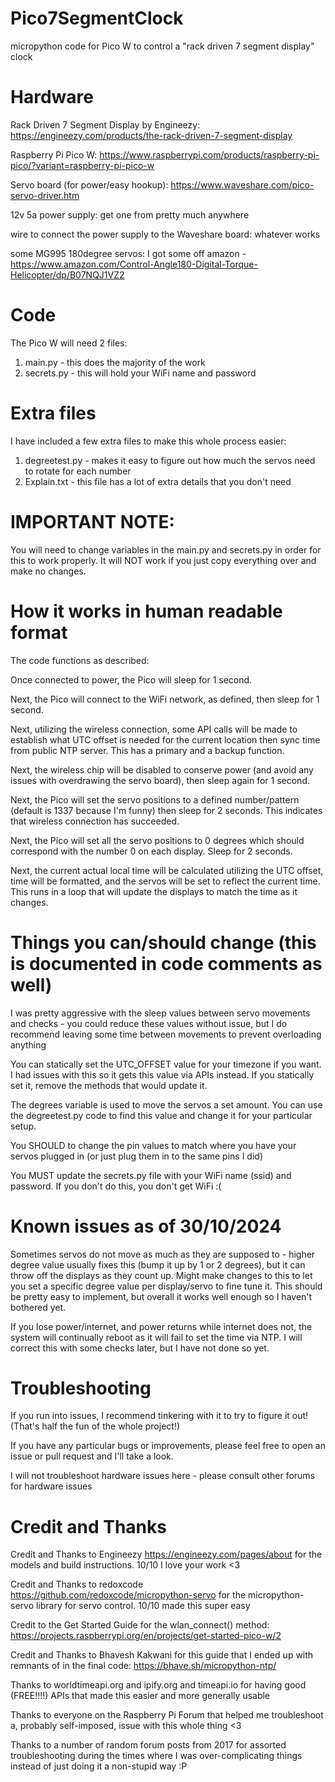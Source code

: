 # Pico7SegmentClock
micropython code for Pico W to control a "rack driven 7 segment display" clock

# Hardware
Rack Driven 7 Segment Display by Engineezy: https://engineezy.com/products/the-rack-driven-7-segment-display

Raspberry Pi Pico W: https://www.raspberrypi.com/products/raspberry-pi-pico/?variant=raspberry-pi-pico-w

Servo board (for power/easy hookup): https://www.waveshare.com/pico-servo-driver.htm

12v 5a power supply: get one from pretty much anywhere

wire to connect the power supply to the Waveshare board: whatever works

some MG995 180degree servos: I got some off amazon - https://www.amazon.com/Control-Angle180-Digital-Torque-Helicopter/dp/B07NQJ1VZ2

# Code
The Pico W will need 2 files:
1) main.py - this does the majority of the work
2) secrets.py - this will hold your WiFi name and password

# Extra files
I have included a few extra files to make this whole process easier:
1) degreetest.py - makes it easy to figure out how much the servos need to rotate for each number
2) Explain.txt - this file has a lot of extra details that you don't need

# IMPORTANT NOTE:
You will need to change variables in the main.py and secrets.py in order for this to work properly. It will NOT work if you just copy everything over and make no changes.

# How it works in human readable format
The code functions as described:

Once connected to power, the Pico will sleep for 1 second.

Next, the Pico will connect to the WiFi network, as defined, then sleep for 1 second.

Next, utilizing the wireless connection, some API calls will be made to establish what UTC offset is needed for the current location then sync time from public NTP server. This has a primary and a backup function.

Next, the wireless chip will be disabled to conserve power (and avoid any issues with overdrawing the servo board), then sleep again for 1 second.

Next, the Pico will set the servo positions to a defined number/pattern (default is 1337 because I'm funny) then sleep for 2 seconds. This indicates that wireless connection has succeeded.

Next, the Pico will set all the servo positions to 0 degrees which should correspond with the number 0 on each display. Sleep for 2 seconds.

Next, the current actual local time will be calculated utilizing the UTC offset, time will be formatted, and the servos will be set to reflect the current time. This runs in a loop that will update the displays to match the time as it changes.


# Things you can/should change (this is documented in code comments as well)
I was pretty aggressive with the sleep values between servo movements and checks - you could reduce these values without issue, but I do recommend leaving some time between movements to prevent overloading anything

You can statically set the UTC_OFFSET value for your timezone if you want. I had issues with this so it gets this value via APIs instead. If you statically set it, remove the methods that would update it.

The degrees variable is used to move the servos a set amount. You can use the degreetest.py code to find this value and change it for your particular setup.

You SHOULD to change the pin values to match where you have your servos plugged in (or just plug them in to the same pins I did)

You MUST update the secrets.py file with your WiFi name (ssid) and password. If you don't do this, you don't get WiFi :( 

# Known issues as of 30/10/2024
Sometimes servos do not move as much as they are supposed to - higher degree value usually fixes this (bump it up by 1 or 2 degrees), but it can throw off the displays as they count up. Might make changes to this to let you set a specific degree value per display/servo to fine tune it. This should be pretty easy to implement, but overall it works well enough so I haven't bothered yet.

If you lose power/internet, and power returns while internet does not, the system will continually reboot as it will fail to set the time via NTP. I will correct this with some checks later, but I have not done so yet.

# Troubleshooting
If you run into issues, I recommend tinkering with it to try to figure it out! (That's half the fun of the whole project!)

If you have any particular bugs or improvements, please feel free to open an issue or pull request and I'll take a look.

I will not troubleshoot hardware issues here - please consult other forums for hardware issues


# Credit and Thanks
Credit and Thanks to Engineezy https://engineezy.com/pages/about for the models and build instructions. 10/10 I love your work <3

Credit and Thanks to redoxcode https://github.com/redoxcode/micropython-servo for the micropython-servo library for servo control. 10/10 made this super easy

Credit to the Get Started Guide for the wlan_connect() method: https://projects.raspberrypi.org/en/projects/get-started-pico-w/2

Credit and Thanks to Bhavesh Kakwani for this guide that I ended up with remnants of in the final code: https://bhave.sh/micropython-ntp/

Thanks to worldtimeapi.org and ipify.org and timeapi.io for having good (FREE!!!!) APIs that made this easier and more generally usable

Thanks to everyone on the Raspberry Pi Forum that helped me troubleshoot a, probably self-imposed, issue with this whole thing <3

Thanks to a number of random forum posts from 2017 for assorted troubleshooting during the times where I was over-complicating things instead of just doing it a non-stupid way :P 

